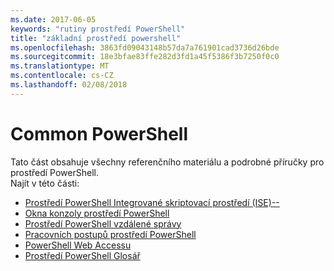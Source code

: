 ```yaml
---
ms.date: 2017-06-05
keywords: "rutiny prostředí PowerShell"
title: "základní prostředí powershell"
ms.openlocfilehash: 3863fd09043148b57da7a761901cad3736d26bde
ms.sourcegitcommit: 18e3bfae83ffe282d3fd1a45f5386f3b7250f0c0
ms.translationtype: MT
ms.contentlocale: cs-CZ
ms.lasthandoff: 02/08/2018
---
```

# <a name="common-powershell"></a>Common PowerShell
Tato část obsahuje všechny referenčního materiálu a podrobné příručky pro prostředí PowerShell.  
Najít v této části:
- [Prostředí PowerShell Integrované skriptovací prostředí (ISE)--](ise-guide.md)
- [Okna konzoly prostředí PowerShell](console-guide.md)
- [Prostředí PowerShell vzdálené správy](Running-Remote-Commands.md)
- [Pracovních postupů prostředí PowerShell](workflows-guide.md)
- [PowerShell Web Accessu](web-access.md)
- [Prostředí PowerShell Glosář](../Windows-PowerShell-Glossary.md)

